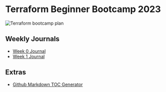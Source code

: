 # Terraform Beginner Bootcamp 2023


![Terraform bootcamp plan](https://github.com/RahmanBadru/terraform-beginner-bootcamp-2023/assets/37427344/3be23907-2b3d-404d-8677-cdbf18dde5a9)


## Weekly Journals
- [Week 0 Journal](journal/week0.md)
- [Week 1 Journal](journal/week1.md)


## Extras

- [Github Markdown TOC Generator](https://ecotrust-canada.github.io/markdown-toc/)
